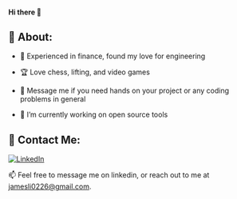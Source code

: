 #### Hi there 👋
<!--
**Jxmes-Li/Jxmes-Li** is a ✨ _special_ ✨ repository because its `README.md` (this file) appears on your GitHub profile.

Here are some ideas to get you started:
- 🔭 I’m currently working on ... making this
- 🌱 I’m currently learning ...
- 👯 I’m looking to collaborate on ...
- 🤔 I’m looking for help with ...
- 💬 Ask me about ...
- 📫 How to reach me: ...
- 😄 Pronouns: ...
- ⚡ Fun fact: ...
-->


## 💫 About:

- 📖 Experienced in finance, found my love for engineering

- 🏆 Love chess, lifting, and video games

- 🤔 Message me if you need hands on your project or any coding problems in general

- 🔭 I’m currently working on open source tools



## 💬 Contact Me:

[![LinkedIn](https://img.shields.io/badge/LinkedIn-%230077B5.svg?logo=linkedin&logoColor=white)](https://www.linkedin.com/in/jamesli0226/) 

📫 Feel free to message me on linkedin, or reach out to me at [jamesli0226@gmail.com](mailto:jamesli0226@gmail.com).
